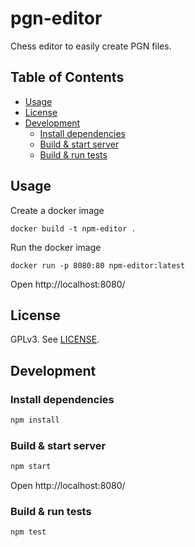 <!-- omit in toc -->
# pgn-editor

Chess editor to easily create PGN files.

<!-- omit in toc -->
## Table of Contents

- [Usage](#usage)
- [License](#license)
- [Development](#development)
    - [Install dependencies](#install-dependencies)
    - [Build & start server](#build--start-server)
    - [Build & run tests](#build--run-tests)

## Usage

Create a docker image

```
docker build -t npm-editor .
```

Run the docker image

```
docker run -p 8080:80 npm-editor:latest
```

Open http://localhost:8080/

## License

GPLv3. See [LICENSE](LICENSE).

## Development

### Install dependencies
```bash
npm install
```

### Build & start server
```bash
npm start
```

Open http://localhost:8080/

### Build & run tests
```bash
npm test
```
